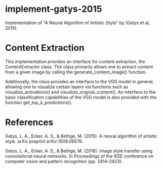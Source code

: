 # implement-gatys-2015
Implementation of "A Neural Algorithm of Artistic Style" by (Gatys et al, 2015).

# Content Extraction
This implementation provides an interface for content extraction, the ContentExtractor class.
The class primarily allows one to extract content from a given image by calling the 
generate_content_image() function. 

Additionally, the class provides an interface to
the VGG model in general, allowing one to visualize certain layers via functions such
as visualize_activations() and visualize_original_content(). An interface to the basic
classification capabilities of the VGG model is also provided with the function
get_top_k_predictions().

# References
Gatys, L. A., Ecker, A. S., & Bethge, M. (2015). A neural algorithm of artistic style. arXiv preprint arXiv:1508.06576.

Gatys, L. A., Ecker, A. S., & Bethge, M. (2016). Image style transfer using convolutional neural networks. In Proceedings of the IEEE conference on computer vision and pattern recognition (pp. 2414-2423).
